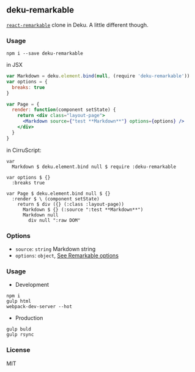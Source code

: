 
deku-remarkable
----

[`react-remarkable`][rm] clone in Deku. A little different though.

[rm]: https://github.com/acdlite/react-remarkable

### Usage

```
npm i --save deku-remarkable
```

in JSX

```jsx
var Markdown = deku.element.bind(null, (require 'deku-remarkable'))
var options = {
  breaks: true
}

var Page = {
  render: function(component setState) {
    return <div class="layout-page">
      <Markdown source={"test **Markdown**"} options={options} />
    </div>
  }
}
```

in CirruScript:

```cirru
var
  Markdown $ deku.element.bind null $ require :deku-remarkable

var options $ {}
  :breaks true

var Page $ deku.element.bind null $ {}
  :render $ \ (component setState)
    return $ div ({} (:class :layout-page))
      Markdown $ {} (:source ":test **Markdown**")
      Markdown null
        div null ":raw DOM"
```

### Options

* `source`: `string` Markdown string
* `options`: `object`, [See Remarkable options][options]

[options]: https://github.com/jonschlinkert/remarkable#options

### Usage

* Development

```text
npm i
gulp html
webpack-dev-server --hot
```

* Production

```text
gulp buld
gulp rsync
```

### License

MIT
